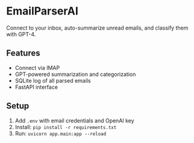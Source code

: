 # EmailParserAI

Connect to your inbox, auto-summarize unread emails, and classify them with GPT-4.

## Features
- Connect via IMAP
- GPT-powered summarization and categorization
- SQLite log of all parsed emails
- FastAPI interface

## Setup
1. Add `.env` with email credentials and OpenAI key
2. Install: `pip install -r requirements.txt`
3. Run: `uvicorn app.main:app --reload`
